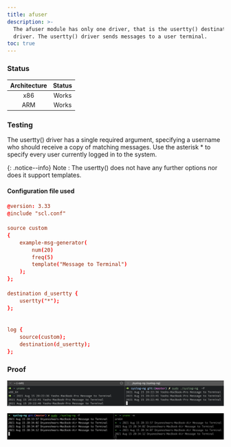 ```yaml
---
title: afuser
description: >-
  The afuser module has only one driver, that is the usertty() destination
  driver. The usertty() driver sends messages to a user terminal.
toc: true
---
```


### Status

| Architecture | Status |
| :----------: | :----: |
|      x86     |  Works |
|      ARM     |  Works |

### Testing <a href="#testing" id="testing"></a>

The usertty() driver has a single required argument, specifying a username who should receive a copy of matching messages. Use the asterisk \* to specify every user currently logged in to the system.

{: .notice--info}
Note : The usertty() does not have any further options nor does it support templates.

#### Configuration file used <a href="#configuration-file-used" id="configuration-file-used"></a>

```conf
@version: 3.33
@include "scl.conf"

source custom
{
    example-msg-generator(
        num(20)
        freq(5)
        template("Message to Terminal")
    );
};

destination d_usertty {
    usertty("*");
};


log {
    source(custom);
    destination(d_usertty);
};

```

### Proof

![usertty() driver tested on macOS (x86)](</assets/images/Screenshot 2021-08-15 at 8.22.48 PM.png>)

![usertty() driver tested on macOS (ARM)](</assets/images/Screen Shot 2021-08-15 at 8.34.14 PM.png>)
